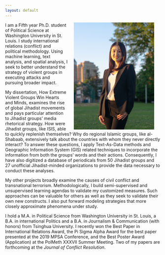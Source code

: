 ```yaml
---
layout: default
---
```


<img align="right" src="files/portrait2.jpg" hspace="20"  width="261" height="348" >

<p>I am a Fifth year Ph.D. student of Political Science at Washington University in St. Louis. I study international relations (conflict) and political methodology. Using machine learning, text analysis, and spatial analysis, I seek to better understand the strategy of violent groups in executing attacks and pursuing broader impact.</p>

<p>My dissertation, How Extreme Violent Groups Win Hearts and Minds, examines the rise of global Jihadist movements and pays particular attention to Jihadist groups’ media rhetorical strategy. How were Jihadist groups, like ISIS, able to quickly replenish themselves? Why do regional Islamic groups, like al-Shabaab, extensively talk about the countries with whom they never directly interact? To answer these questions, I apply Text-As-Data methods and Geographic Information System (GIS) related techniques to incorporate the information from both the groups’ words and their actions. Consequently, I have also digitized a database of periodicals from 50 Jihadist groups and 27 unofficial Jihadist-minded organizations to provide the data necessary to conduct these analyses.</p>

<p>My other projects broadly examine the causes of civil conflict and transnational terrorism. Methodologically, I build semi-supervised and unsupervised learning agendas to validate my customized measures. Such approaches can be valuable for others as well as they seek to validate their own new constructs. I also put forward modeling strategies that more closely approximate phenomena under study.</p>

<p>I hold a M.A. in Political Science from Washington University in St. Louis, a B.A. in international Politics and a B.A. in Journalism & Communication (with honors) from Tsinghua University. I recently won the Best Paper in International Relations Award, the Pi Sigma Alpha Award for the best paper presented at the 2019 MPSA Conference, and the Best Poster Award (Application) at the PolMeth XXXVII Summer Meeting. Two of my papers are forthcoming at the <i>Journal of Conflict Resolution</i>.
</p>

